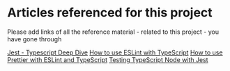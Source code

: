 # Articles referenced for this project

Please add links of all the reference material - related to this project - you have gone through

[Jest - Typescript Deep Dive](https://basarat.gitbook.io/typescript/intro-1/jest)
[How to use ESLint with TypeScript](https://khalilstemmler.com/blogs/typescript/eslint-for-typescript/)
[How to use Prettier with ESLint and TypeScript](https://khalilstemmler.com/blogs/tooling/prettier/)
[Testing TypeScript Node with Jest](https://medium.com/@admin_86118/testing-typescript-node-with-jest-6bf5db18119c)
